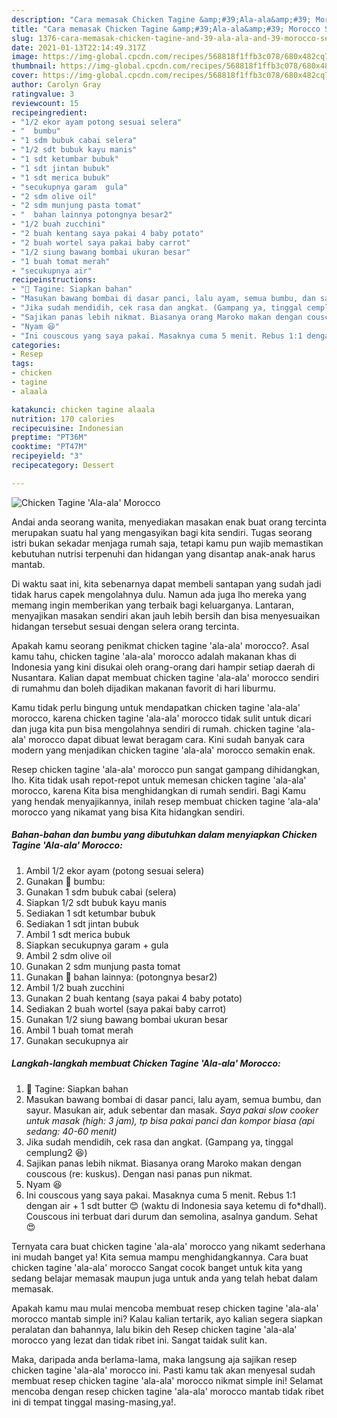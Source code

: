 ```yaml
---
description: "Cara memasak Chicken Tagine &amp;#39;Ala-ala&amp;#39; Morocco Sederhana dan Mudah Dibuat"
title: "Cara memasak Chicken Tagine &amp;#39;Ala-ala&amp;#39; Morocco Sederhana dan Mudah Dibuat"
slug: 1376-cara-memasak-chicken-tagine-and-39-ala-ala-and-39-morocco-sederhana-dan-mudah-dibuat
date: 2021-01-13T22:14:49.317Z
image: https://img-global.cpcdn.com/recipes/568818f1ffb3c078/680x482cq70/chicken-tagine-ala-ala-morocco-foto-resep-utama.jpg
thumbnail: https://img-global.cpcdn.com/recipes/568818f1ffb3c078/680x482cq70/chicken-tagine-ala-ala-morocco-foto-resep-utama.jpg
cover: https://img-global.cpcdn.com/recipes/568818f1ffb3c078/680x482cq70/chicken-tagine-ala-ala-morocco-foto-resep-utama.jpg
author: Carolyn Gray
ratingvalue: 3
reviewcount: 15
recipeingredient:
- "1/2 ekor ayam potong sesuai selera"
- "  bumbu"
- "1 sdm bubuk cabai selera"
- "1/2 sdt bubuk kayu manis"
- "1 sdt ketumbar bubuk"
- "1 sdt jintan bubuk"
- "1 sdt merica bubuk"
- "secukupnya garam  gula"
- "2 sdm olive oil"
- "2 sdm munjung pasta tomat"
- "  bahan lainnya potongnya besar2"
- "1/2 buah zucchini"
- "2 buah kentang saya pakai 4 baby potato"
- "2 buah wortel saya pakai baby carrot"
- "1/2 siung bawang bombai ukuran besar"
- "1 buah tomat merah"
- "secukupnya air"
recipeinstructions:
- "🌸 Tagine: Siapkan bahan"
- "Masukan bawang bombai di dasar panci, lalu ayam, semua bumbu, dan sayur. Masukan air, aduk sebentar dan masak. *Saya pakai slow cooker untuk masak (high: 3 jam), tp bisa pakai panci dan kompor biasa (api sedang: 40-60 menit)*"
- "Jika sudah mendidih, cek rasa dan angkat. (Gampang ya, tinggal cemplung2 😆)"
- "Sajikan panas lebih nikmat. Biasanya orang Maroko makan dengan couscous (re: kuskus). Dengan nasi panas pun nikmat."
- "Nyam 😆"
- "Ini couscous yang saya pakai. Masaknya cuma 5 menit. Rebus 1:1 dengan air + 1 sdt butter 😊 (waktu di Indonesia saya ketemu di fo*dhall). Couscous ini terbuat dari durum dan semolina, asalnya gandum. Sehat 😍"
categories:
- Resep
tags:
- chicken
- tagine
- alaala

katakunci: chicken tagine alaala 
nutrition: 170 calories
recipecuisine: Indonesian
preptime: "PT36M"
cooktime: "PT47M"
recipeyield: "3"
recipecategory: Dessert

---
```



![Chicken Tagine &#39;Ala-ala&#39; Morocco](https://img-global.cpcdn.com/recipes/568818f1ffb3c078/680x482cq70/chicken-tagine-ala-ala-morocco-foto-resep-utama.jpg)

Andai anda seorang wanita, menyediakan masakan enak buat orang tercinta merupakan suatu hal yang mengasyikan bagi kita sendiri. Tugas seorang istri bukan sekadar menjaga rumah saja, tetapi kamu pun wajib memastikan kebutuhan nutrisi terpenuhi dan hidangan yang disantap anak-anak harus mantab.

Di waktu  saat ini, kita sebenarnya dapat membeli santapan yang sudah jadi tidak harus capek mengolahnya dulu. Namun ada juga lho mereka yang memang ingin memberikan yang terbaik bagi keluarganya. Lantaran, menyajikan masakan sendiri akan jauh lebih bersih dan bisa menyesuaikan hidangan tersebut sesuai dengan selera orang tercinta. 



Apakah kamu seorang penikmat chicken tagine &#39;ala-ala&#39; morocco?. Asal kamu tahu, chicken tagine &#39;ala-ala&#39; morocco adalah makanan khas di Indonesia yang kini disukai oleh orang-orang dari hampir setiap daerah di Nusantara. Kalian dapat membuat chicken tagine &#39;ala-ala&#39; morocco sendiri di rumahmu dan boleh dijadikan makanan favorit di hari liburmu.

Kamu tidak perlu bingung untuk mendapatkan chicken tagine &#39;ala-ala&#39; morocco, karena chicken tagine &#39;ala-ala&#39; morocco tidak sulit untuk dicari dan juga kita pun bisa mengolahnya sendiri di rumah. chicken tagine &#39;ala-ala&#39; morocco dapat dibuat lewat beragam cara. Kini sudah banyak cara modern yang menjadikan chicken tagine &#39;ala-ala&#39; morocco semakin enak.

Resep chicken tagine &#39;ala-ala&#39; morocco pun sangat gampang dihidangkan, lho. Kita tidak usah repot-repot untuk memesan chicken tagine &#39;ala-ala&#39; morocco, karena Kita bisa menghidangkan di rumah sendiri. Bagi Kamu yang hendak menyajikannya, inilah resep membuat chicken tagine &#39;ala-ala&#39; morocco yang nikamat yang bisa Kita hidangkan sendiri.

<!--inarticleads1-->

##### Bahan-bahan dan bumbu yang dibutuhkan dalam menyiapkan Chicken Tagine &#39;Ala-ala&#39; Morocco:

1. Ambil 1/2 ekor ayam (potong sesuai selera)
1. Gunakan  🌸 bumbu:
1. Gunakan 1 sdm bubuk cabai (selera)
1. Siapkan 1/2 sdt bubuk kayu manis
1. Sediakan 1 sdt ketumbar bubuk
1. Sediakan 1 sdt jintan bubuk
1. Ambil 1 sdt merica bubuk
1. Siapkan secukupnya garam + gula
1. Ambil 2 sdm olive oil
1. Gunakan 2 sdm munjung pasta tomat
1. Gunakan  🌸 bahan lainnya: (potongnya besar2)
1. Ambil 1/2 buah zucchini
1. Gunakan 2 buah kentang (saya pakai 4 baby potato)
1. Sediakan 2 buah wortel (saya pakai baby carrot)
1. Gunakan 1/2 siung bawang bombai ukuran besar
1. Ambil 1 buah tomat merah
1. Gunakan secukupnya air




<!--inarticleads2-->

##### Langkah-langkah membuat Chicken Tagine &#39;Ala-ala&#39; Morocco:

1. 🌸 Tagine: Siapkan bahan
1. Masukan bawang bombai di dasar panci, lalu ayam, semua bumbu, dan sayur. Masukan air, aduk sebentar dan masak. *Saya pakai slow cooker untuk masak (high: 3 jam), tp bisa pakai panci dan kompor biasa (api sedang: 40-60 menit)*
1. Jika sudah mendidih, cek rasa dan angkat. (Gampang ya, tinggal cemplung2 😆)
1. Sajikan panas lebih nikmat. Biasanya orang Maroko makan dengan couscous (re: kuskus). Dengan nasi panas pun nikmat.
1. Nyam 😆
1. Ini couscous yang saya pakai. Masaknya cuma 5 menit. Rebus 1:1 dengan air + 1 sdt butter 😊 (waktu di Indonesia saya ketemu di fo*dhall). Couscous ini terbuat dari durum dan semolina, asalnya gandum. Sehat 😍




Ternyata cara buat chicken tagine &#39;ala-ala&#39; morocco yang nikamt sederhana ini mudah banget ya! Kita semua mampu menghidangkannya. Cara buat chicken tagine &#39;ala-ala&#39; morocco Sangat cocok banget untuk kita yang sedang belajar memasak maupun juga untuk anda yang telah hebat dalam memasak.

Apakah kamu mau mulai mencoba membuat resep chicken tagine &#39;ala-ala&#39; morocco mantab simple ini? Kalau kalian tertarik, ayo kalian segera siapkan peralatan dan bahannya, lalu bikin deh Resep chicken tagine &#39;ala-ala&#39; morocco yang lezat dan tidak ribet ini. Sangat taidak sulit kan. 

Maka, daripada anda berlama-lama, maka langsung aja sajikan resep chicken tagine &#39;ala-ala&#39; morocco ini. Pasti kamu tak akan menyesal sudah membuat resep chicken tagine &#39;ala-ala&#39; morocco nikmat simple ini! Selamat mencoba dengan resep chicken tagine &#39;ala-ala&#39; morocco mantab tidak ribet ini di tempat tinggal masing-masing,ya!.

